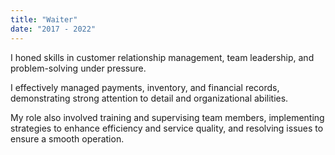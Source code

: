 ```yaml
---
title: "Waiter"
date: "2017 - 2022"
---
```

I honed skills in customer relationship management, team leadership, and problem-solving under pressure.

I effectively managed payments, inventory, and financial records, demonstrating strong attention to detail and organizational abilities.

My role also involved training and supervising team members, implementing strategies to enhance efficiency and service quality, and resolving issues to ensure a smooth operation.